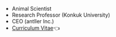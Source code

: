 - Animal Scientist
- Research Professor (Konkuk University)
- CEO (antller Inc.)
- [Curriculum Vitae](https://github.com/YoungjunNa/CV_YoungjunNa/blob/master/README.md)👈
